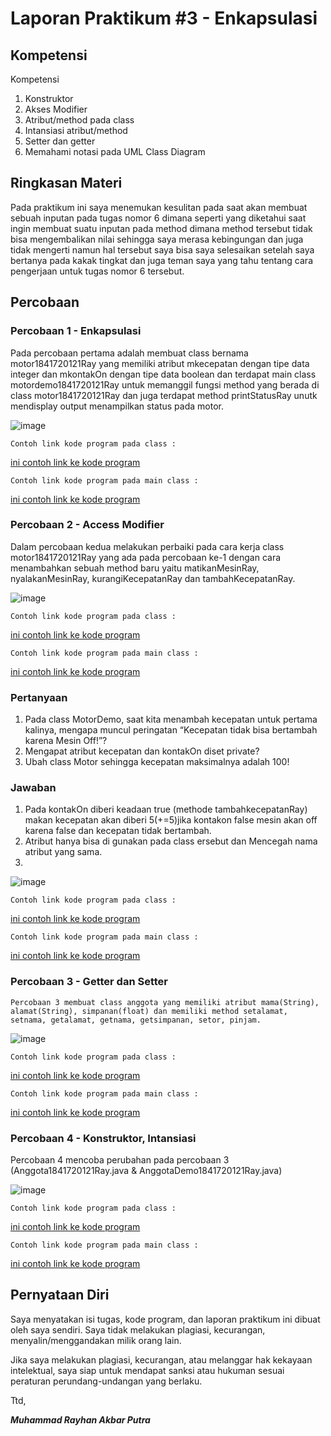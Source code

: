 # Laporan Praktikum #3 - Enkapsulasi

## Kompetensi

 Kompetensi
 1. Konstruktor
 2. Akses Modifier
 3. Atribut/method pada class
 4. Intansiasi atribut/method
 5. Setter dan getter
 6. Memahami notasi pada UML Class Diagram

## Ringkasan Materi

Pada praktikum ini saya menemukan kesulitan pada saat akan membuat sebuah inputan pada tugas nomor 6 dimana seperti yang diketahui saat ingin membuat suatu inputan pada method dimana method tersebut tidak bisa mengembalikan nilai sehingga saya merasa kebingungan dan juga tidak mengerti namun hal tersebut saya bisa saya selesaikan setelah saya bertanya pada kakak tingkat dan juga teman saya yang tahu tentang cara pengerjaan untuk tugas nomor 6 tersebut.

## Percobaan

### Percobaan 1 - Enkapsulasi

Pada percobaan pertama adalah membuat class bernama motor1841720121Ray yang memiliki atribut mkecepatan dengan tipe data integer dan mkontakOn dengan tipe data boolean dan terdapat main class motordemo1841720121Ray untuk memanggil fungsi method yang berada di class motor1841720121Ray dan juga terdapat method printStatusRay unutk mendisplay output menampilkan status pada motor.

![image](img/Percobaan_1.png)


    Contoh link kode program pada class :
[ini contoh link ke kode program](../../src/3_Enkapsulasi/motor1841720121Ray.java)

    Contoh link kode program pada main class :
[ini contoh link ke kode program](../../src/3_Enkapsulasi/motordemo1841720121Ray.java)

### Percobaan 2 - Access Modifier
Dalam percobaan kedua melakukan perbaiki pada cara kerja class motor1841720121Ray yang ada pada percobaan ke-1 dengan cara menambahkan sebuah method baru yaitu matikanMesinRay, nyalakanMesinRay, kurangiKecepatanRay dan tambahKecepatanRay.

![image](img/Percobaan_2.png)

    Contoh link kode program pada class :
[ini contoh link ke kode program](../../src/3_Enkapsulasi/motormodif1841720121Ray.java)

    Contoh link kode program pada main class :
[ini contoh link ke kode program](../../src/3_Enkapsulasi/motormodifdemo1841720121Ray.java)

### Pertanyaan

1. Pada class MotorDemo, saat kita menambah kecepatan untuk pertama kalinya, mengapa muncul peringatan “Kecepatan tidak bisa bertambah karena Mesin Off!”?
2. Mengapat atribut kecepatan dan kontakOn diset private?
3. Ubah class Motor sehingga kecepatan maksimalnya adalah 100!

### Jawaban

1. Pada kontakOn diberi keadaan true (methode tambahkecepatanRay) makan kecepatan akan diberi 5(+=5)jika kontakon false mesin akan off karena false dan kecepatan tidak bertambah.
2. Atribut hanya bisa di gunakan pada class ersebut dan Mencegah nama atribut yang sama.
3. 
![image](img/Pertanyaan_3.png)

    Contoh link kode program pada class :
[ini contoh link ke kode program](../../src/3_Enkapsulasi/Pertanyaan/motormodif1841720121Ray.java)

    Contoh link kode program pada main class :
[ini contoh link ke kode program](../../src/3_Enkapsulasi/Pertanyaan/motormodifdemo1841720121Ray.java)

### Percobaan 3 - Getter dan Setter
    Percobaan 3 membuat class anggota yang memiliki atribut mama(String), alamat(String), simpanan(float) dan memiliki method setalamat, setnama, getalamat, getnama, getsimpanan, setor, pinjam.

![image](img/Percobaan_3.png)

    Contoh link kode program pada class :
[ini contoh link ke kode program](../../src/3_Enkapsulasi/Anggota1841720121Ray.java)

    Contoh link kode program pada main class :
[ini contoh link ke kode program](../../src/3_Enkapsulasi/AnggotaDemo1841720121Ray.java)

### Percobaan 4 - Konstruktor, Intansiasi

Percobaan 4 mencoba perubahan pada percobaan 3 (Anggota1841720121Ray.java & AnggotaDemo1841720121Ray.java)

![image](img/Percobaan_4.png)

    Contoh link kode program pada class :
[ini contoh link ke kode program](../../src/3_Enkapsulasi/Anggotaanggota1841720121Ray.java)

    Contoh link kode program pada main class :
[ini contoh link ke kode program](../../src/3_Enkapsulasi/AnggotaDemodemo1841720121Ray.java)

## Pernyataan Diri

Saya menyatakan isi tugas, kode program, dan laporan praktikum ini dibuat oleh saya sendiri. Saya tidak melakukan plagiasi, kecurangan, menyalin/menggandakan milik orang lain.

Jika saya melakukan plagiasi, kecurangan, atau melanggar hak kekayaan intelektual, saya siap untuk mendapat sanksi atau hukuman sesuai peraturan perundang-undangan yang berlaku.

Ttd,

***Muhammad Rayhan Akbar Putra***